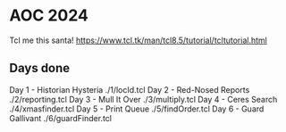 # AOC 2024

Tcl me this santa!
https://www.tcl.tk/man/tcl8.5/tutorial/tcltutorial.html

## Days done
Day 1  - Historian Hysteria                           ./1/locId.tcl
Day 2  - Red-Nosed Reports                            ./2/reporting.tcl 
Day 3  - Mull It Over                                 ./3/multiply.tcl 
Day 4  - Ceres Search                                 ./4/xmasfinder.tcl 
Day 5  - Print Queue                                  ./5/findOrder.tcl 
Day 6  - Guard Gallivant                              ./6/guardFinder.tcl 
